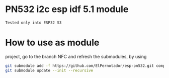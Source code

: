 # PN532 i2c esp idf 5.1 module

`Tested only into ESP32 S3`

# How to use as module

project, go to the branch NFC and refresh the submodules, by using
```bash
git submodule add -f https://github.com/ElPernotador/esp-pn532.git components/esp-pn532 
git submodule update --init --recursive
```
